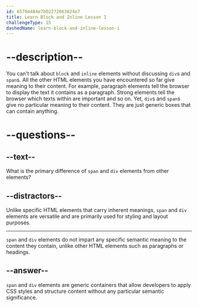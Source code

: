 ```yaml
---
id: 65704484e7b02272663824e7
title: Learn Block and Inline Lesson I
challengeType: 15
dashedName: learn-block-and-inline-lesson-i
---
```

# --description--

You can't talk about `block` and `inline` elements without discussing `div`s and `span`s. All the other HTML elements you have encountered so far give meaning to their content. For example, paragraph elements tell the browser to display the text it contains as a paragraph. Strong elements tell the browser which texts within are important and so on. Yet, `div`s and `span`s give no particular meaning to their content. They are just generic boxes that can contain anything.

# --questions--

## --text--

What is the primary difference of `span` and `div` elements from other elements?

## --distractors--

Unlike specific HTML elements that carry inherent meanings, `span` and `div` elements are versatile and are primarily used for styling and layout purposes.

---

`span` and `div` elements do not impart any specific semantic meaning to the content they contain, unlike other HTML elements such as paragraphs or headings.

## --answer--

`span` and `div` elements are generic containers that allow developers to apply CSS styles and structure content without any particular semantic significance.

